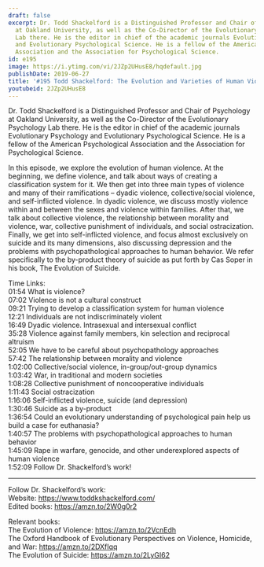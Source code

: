 ```yaml
---
draft: false
excerpt: Dr. Todd Shackelford is a Distinguished Professor and Chair of Psychology
  at Oakland University, as well as the Co-Director of the Evolutionary Psychology
  Lab there. He is the editor in chief of the academic journals Evolutionary Psychology
  and Evolutionary Psychological Science. He is a fellow of the American Psychological
  Association and the Association for Psychological Science.
id: e195
image: https://i.ytimg.com/vi/2JZp2UHusE8/hqdefault.jpg
publishDate: 2019-06-27
title: '#195 Todd Shackelford: The Evolution and Varieties of Human Violence'
youtubeid: 2JZp2UHusE8
---
```

Dr. Todd Shackelford is a Distinguished Professor and Chair of Psychology at Oakland University, as well as the Co-Director of the Evolutionary Psychology Lab there. He is the editor in chief of the academic journals Evolutionary Psychology and Evolutionary Psychological Science. He is a fellow of the American Psychological Association and the Association for Psychological Science.

In this episode, we explore the evolution of human violence. At the beginning, we define violence, and talk about ways of creating a classification system for it. We then get into three main types of violence and many of their ramifications – dyadic violence, collective/social violence, and self-inflicted violence. In dyadic violence, we discuss mostly violence within and between the sexes and violence within families. After that, we talk about collective violence, the relationship between morality and violence, war, collective punishment of individuals, and social ostracization. Finally, we get into self-inflicted violence, and focus almost exclusively on suicide and its many dimensions, also discussing depression and the problems with psychopathological approaches to human behavior. We refer specifically to the by-product theory of suicide as put forth by Cas Soper in his book, The Evolution of Suicide.

Time Links:  
01:54  What is violence?  
07:02  Violence is not a cultural construct                                                             
09:21  Trying to develop a classification system for human violence                                               
12:21  Individuals are not indiscriminately violent                                               
16:49  Dyadic violence. Intrasexual and intersexual conflict                                                      
35:28  Violence against family members, kin selection and reciprocal altruism              
52:05  We have to be careful about psychopathology approaches              
57:42  The relationship between morality and violence  
1:02:00  Collective/social violence, in-group/out-group dynamics        
1:03:42  War, in traditional and modern societies  
1:08:28  Collective punishment of noncooperative individuals    
1:11:43  Social ostracization  
1:16:06  Self-inflicted violence, suicide (and depression)  
1:30:46  Suicide as a by-product  
1:36:54  Could an evolutionary understanding of psychological pain help us build a case for euthanasia?  
1:40:57  The problems with psychopathological approaches to human behavior  
1:45:09  Rape in warfare, genocide, and other underexplored aspects of human violence                                    
1:52:09  Follow Dr. Shackelford’s work!

---

Follow Dr. Shackelford’s work:  
Website: https://www.toddkshackelford.com/  
Edited books: https://amzn.to/2W0g0r2

Relevant books:  
The Evolution of Violence: https://amzn.to/2VcnEdh  
The Oxford Handbook of Evolutionary Perspectives on Violence, Homicide, and War: https://amzn.to/2DXfIqq  
The Evolution of Suicide: https://amzn.to/2LyGI62

